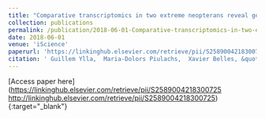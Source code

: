 ```yaml
---
title: "Comparative transcriptomics in two extreme neopterans reveal general trends in the evolution of modern insects"
collection: publications
permalink: /publication/2018-06-01-Comparative-transcriptomics-in-two-extreme-neopterans-reveal-general-trends-in-the-evolution-of-modern-insects
date: 2018-06-01
venue: 'iScience'
paperurl: 'https://linkinghub.elsevier.com/retrieve/pii/S2589004218300725 http://linkinghub.elsevier.com/retrieve/pii/S2589004218300725'
citation: ' Guillem Ylla,  Maria-Dolors Piulachs,  Xavier Belles, &quot;Comparative transcriptomics in two extreme neopterans reveal general trends in the evolution of modern insects.&quot; iScience, 2018.'
---
```

[Access paper here](https://linkinghub.elsevier.com/retrieve/pii/S2589004218300725 http://linkinghub.elsevier.com/retrieve/pii/S2589004218300725){:target="_blank"}
